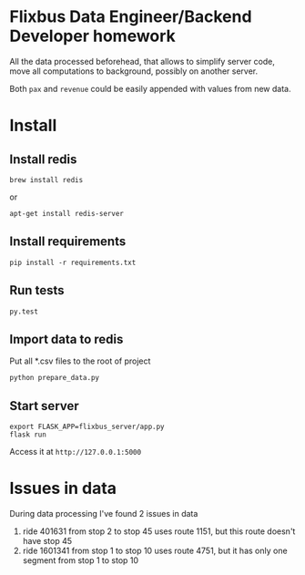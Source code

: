Flixbus Data Engineer/Backend Developer homework
========
All the data processed beforehead, that allows to simplify server code, move all computations to background, possibly on another server.

Both `pax` and `revenue` could be easily appended with values from new data.

# Install

## Install redis

```
brew install redis
```
or
```
apt-get install redis-server
```

## Install requirements

```
pip install -r requirements.txt
```

## Run tests

```
py.test
```

## Import data to redis

Put all *.csv files to the root of project

```
python prepare_data.py
```
## Start server

```
export FLASK_APP=flixbus_server/app.py
flask run
```

Access it at `http://127.0.0.1:5000`

# Issues in data

During data processing I've found 2 issues in data

1. ride 401631 from stop 2 to stop 45 uses route 1151, but this route doesn't have stop 45
2. ride 1601341 from stop 1 to stop 10 uses route 4751, but it has only one segment from stop 1 to stop 10